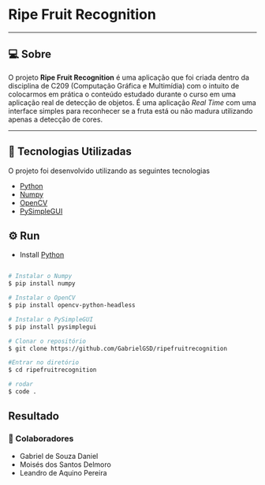 # Ripe Fruit Recognition #

---

## 💻 Sobre

O projeto **Ripe Fruit Recognition** é uma aplicação que foi criada dentro da disciplina de C209 (Computação Gráfica e Multimídia) com o intuito de colocarmos em prática o conteúdo estudado durante o curso em uma aplicação real de detecção de objetos. É uma aplicação *Real Time* com uma interface simples para reconhecer se a fruta está ou não madura utilizando apenas a detecção de cores. 

---

## 🚀 Tecnologias Utilizadas

O projeto foi desenvolvido utilizando as seguintes tecnologias

- [Python](https://www.python.org/)
- [Numpy](https://numpy.org/)
- [OpenCV](https://pypi.org/project/opencv-python/)
- [PySimpleGUI](https://pysimplegui.readthedocs.io/en/latest/)

## :gear: Run

- Install [Python](https://www.python.org/downloads/)
```bash

# Instalar o Numpy
$ pip install numpy

# Instalar o OpenCV
$ pip install opencv-python-headless

# Instalar o PySimpleGUI
$ pip install pysimplegui

# Clonar o repositório
$ git clone https://github.com/GabrielGSD/ripefruitrecognition

#Entrar no diretório
$ cd ripefruitrecognition

# rodar
$ code .

```

## Resultado



### 🤝 Colaboradores

- Gabriel de Souza Daniel
- Moisés dos Santos Delmoro
- Leandro de Aquino Pereira



